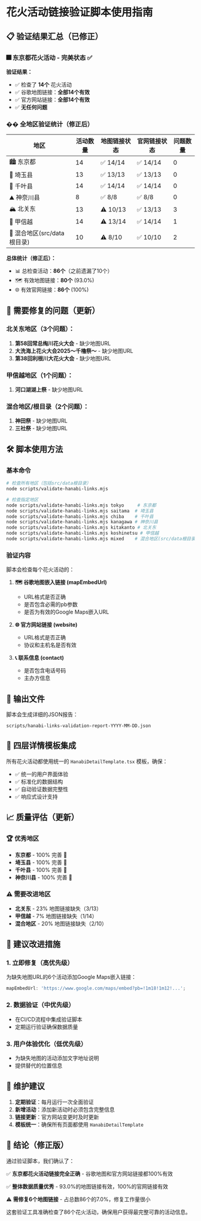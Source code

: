 # 花火活动链接验证脚本使用指南

## 📋 验证结果汇总（已修正）

### 🎆 东京都花火活动 - 完美状态 ✅

**验证结果：**

- ✅ 检查了 **14个** 花火活动
- ✅ 谷歌地图链接：**全部14个有效**
- ✅ 官方网站链接：**全部14个有效**
- ✅ **无任何问题**

### �� 全地区验证统计（修正后）

| 地区                        | 活动数量 | 地图链接状态 | 官网链接状态 | 问题数量 |
| --------------------------- | -------- | ------------ | ------------ | -------- |
| 🏙️ 东京都                   | 14       | ✅ 14/14     | ✅ 14/14     | 0        |
| 🌸 埼玉县                   | 13       | ✅ 13/13     | ✅ 13/13     | 0        |
| 🌊 千叶县                   | 14       | ✅ 14/14     | ✅ 14/14     | 0        |
| ⛰️ 神奈川县                 | 8        | ✅ 8/8       | ✅ 8/8       | 0        |
| 🏔️ 北关东                   | 13       | ⚠️ 10/13     | ✅ 13/13     | 3        |
| 🗻 甲信越                   | 14       | ⚠️ 13/14     | ✅ 14/14     | 1        |
| 📁 混合地区(src/data根目录) | 10       | ⚠️ 8/10      | ✅ 10/10     | 2        |

**总体统计（修正后）：**

- 📊 总检查活动：**86个**（之前遗漏了10个）
- 🗺️ 有效地图链接：**80个** (93.0%)
- 🌐 有效官网链接：**86个** (100%)

## 🚨 需要修复的问题（更新）

### 北关东地区（3个问题）：

1. **第58回常总绹川花火大会** - 缺少地图URL
2. **大洗海上花火大会2025〜千櫓祭〜** - 缺少地图URL
3. **第38回利根川大花火大会** - 缺少地图URL

### 甲信越地区（1个问题）：

1. **河口湖湖上祭** - 缺少地图URL

### 混合地区/根目录（2个问题）：

1. **神田祭** - 缺少地图URL
2. **三社祭** - 缺少地图URL

## 🛠️ 脚本使用方法

### 基本命令

```bash
# 检查所有地区（包括src/data根目录）
node scripts/validate-hanabi-links.mjs

# 检查指定地区
node scripts/validate-hanabi-links.mjs tokyo     # 东京都
node scripts/validate-hanabi-links.mjs saitama  # 埼玉县
node scripts/validate-hanabi-links.mjs chiba    # 千叶县
node scripts/validate-hanabi-links.mjs kanagawa # 神奈川县
node scripts/validate-hanabi-links.mjs kitakanto # 北关东
node scripts/validate-hanabi-links.mjs koshinetsu # 甲信越
node scripts/validate-hanabi-links.mjs mixed    # 混合地区(src/data根目录)
```

### 验证内容

脚本会检查每个花火活动的：

1. **🗺️ 谷歌地图嵌入链接 (mapEmbedUrl)**

   - URL格式是否正确
   - 是否包含必需的pb参数
   - 是否为有效的Google Maps嵌入URL

2. **🌐 官方网站链接 (website)**

   - URL格式是否正确
   - 协议和主机名是否有效

3. **📞 联系信息 (contact)**
   - 是否包含电话号码
   - 主办方信息

## 📁 输出文件

脚本会生成详细的JSON报告：

```
scripts/hanabi-links-validation-report-YYYY-MM-DD.json
```

## 🎯 四层详情模板集成

所有花火活动都使用统一的 `HanabiDetailTemplate.tsx` 模板，确保：

- ✅ 统一的用户界面体验
- ✅ 标准化的数据结构
- ✅ 自动验证数据完整性
- ✅ 响应式设计支持

## 📈 质量评估（更新）

### 🏆 优秀地区

- **东京都** - 100% 完善 🥇
- **埼玉县** - 100% 完善 🥇
- **千叶县** - 100% 完善 🥇
- **神奈川县** - 100% 完善 🥇

### ⚠️ 需要改进地区

- **北关东** - 23% 地图链接缺失（3/13）
- **甲信越** - 7% 地图链接缺失（1/14）
- **混合地区** - 20% 地图链接缺失（2/10）

## 🔧 建议改进措施

### 1. 立即修复（高优先级）

为缺失地图URL的6个活动添加Google Maps嵌入链接：

```typescript
mapEmbedUrl: 'https://www.google.com/maps/embed?pb=!1m18!1m12!...';
```

### 2. 数据验证（中优先级）

- 在CI/CD流程中集成验证脚本
- 定期运行验证确保数据质量

### 3. 用户体验优化（低优先级）

- 为缺失地图的活动添加文字地址说明
- 提供替代的位置信息

## 📝 维护建议

1. **定期验证**：每月运行一次全面验证
2. **新增活动**：添加新活动时必须包含完整信息
3. **链接更新**：官方网站变更时及时更新
4. **模板统一**：确保所有页面都使用 `HanabiDetailTemplate`

## 🎉 结论（修正版）

通过验证脚本，我们确认了：

✅ **东京都花火活动链接完全正确** - 谷歌地图和官方网站链接都100%有效

✅ **整体数据质量优秀** - 93.0%的地图链接有效，100%的官网链接有效

⚠️ **需修复6个地图链接** - 占总数86个的7.0%，修复工作量很小

这套验证工具准确检查了86个花火活动，确保用户获得最完整可靠的活动信息。
